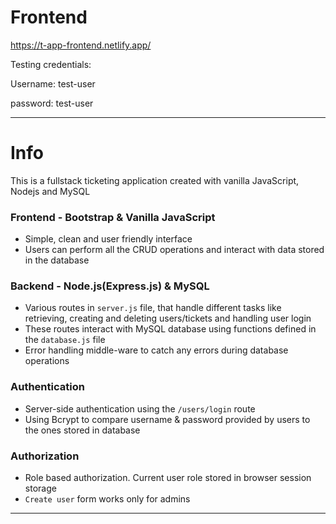 # Frontend

https://t-app-frontend.netlify.app/

Testing credentials:

Username: test-user

password: test-user

---

# Info

This is a fullstack ticketing application created with vanilla JavaScript, Nodejs and MySQL

### Frontend - Bootstrap & Vanilla JavaScript

- Simple, clean and user friendly interface
- Users can perform all the CRUD operations and interact with data stored in the database

### Backend - Node.js(Express.js) & MySQL

- Various routes in `server.js` file, that handle different tasks like retrieving, creating and deleting users/tickets and handling user login
- These routes interact with MySQL database using functions defined in the `database.js` file
- Error handling middle-ware to catch any errors during database operations

### Authentication

- Server-side authentication using the `/users/login` route
- Using Bcrypt to compare username & password provided by users to the ones stored in database

### Authorization

- Role based authorization. Current user role stored in browser session storage
- `Create user` form works only for admins

---
